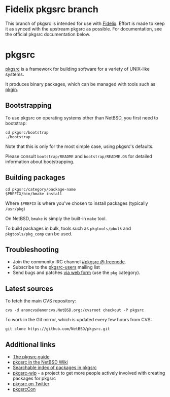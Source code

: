 Fidelix pkgsrc branch
=====================

This branch of pkgsrc is intended for use with [Fidelix](https://fidelix.us/).
Effort is made to keep it as synced with the upstream pkgsrc as possible. For
documentation, see the official pkgsrc documentation below.

pkgsrc
======

[pkgsrc](https://pkgsrc.org) is a framework for building software for a
variety of UNIX-like systems.

It produces binary packages, which can be managed with tools such as
[pkgin](http://pkgin.net/).

Bootstrapping
-------------

To use pkgsrc on operating systems other than NetBSD, you first need to
bootstrap:

	cd pkgsrc/bootstrap
	./bootstrap

Note that this is only for the most simple case, using pkgsrc's defaults.

Please consult `bootstrap/README` and `bootstrap/README.OS` for detailed
information about bootstrapping.

Building packages
-----------------

	cd pkgsrc/category/package-name
	$PREFIX/bin/bmake install

Where `$PREFIX` is where you've chosen to install packages
(typically `/usr/pkg`)

On NetBSD, `bmake` is simply the built-in `make` tool.

To build packages in bulk, tools such as `pkgtools/pbulk` and
`pkgtools/pkg_comp` can be used.

Troubleshooting
---------------

- Join the community IRC channel [#pkgsrc @ freenode](https://webchat.freenode.net/?channels=#pkgsrc).
- Subscribe to the [pkgsrc-users](https://netbsd.org/mailinglists/#pkgsrc-users) mailing list
- Send bugs and patches [via web form](https://www.netbsd.org/cgi-bin/sendpr.cgi?gndb=netbsd) (use the `pkg` category).

Latest sources
--------------

To fetch the main CVS repository:

	cvs -d anoncvs@anoncvs.NetBSD.org:/cvsroot checkout -P pkgsrc

To work in the Git mirror, which is updated every few hours from CVS:

	git clone https://github.com/NetBSD/pkgsrc.git

Additional links
----------------

- [The pkgsrc guide](https://www.netbsd.org/docs/pkgsrc/)
- [pkgsrc in the NetBSD Wiki](https://wiki.netbsd.org/pkgsrc/)
- [Searchable index of packages in pkgsrc](http://pkgsrc.se/)
- [pkgsrc-wip](https://pkgsrc.org/wip/) - a project to get more people actively involved with creating packages for pkgsrc
- [pkgsrc on Twitter](https://twitter.com/pkgsrc)
- [pkgsrcCon](https://pkgsrc.org/pkgsrcCon)
